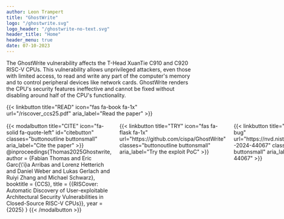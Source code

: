 ```yaml
---
author: Leon Trampert
title: "GhostWrite"
logo: "/ghostwrite.svg"
logo_header: "/ghostwrite-no-text.svg"
header_title: "Home"
header_menu: true
date: 07-10-2023
---
```


The GhostWrite vulnerability affects the T-Head XuanTie C910 and C920 RISC-V CPUs. 
This vulnerability allows unprivileged attackers, even those with limited access, to read and write any part of the computer's memory and to control peripheral devices like network cards. 
GhostWrite renders the CPU's security features ineffective and cannot be fixed without disabling around half of the CPU's functionality.

{{< linkbutton title="READ" icon="fas fa-book fa-1x" url="/riscover_ccs25.pdf" aria_label="Read the paper" >}}

<div class="columns" style="margin-top: 1rem">
    <div>
{{< modalbutton title="CITE" icon="fa-solid fa-quote-left" id="citebutton" classes="buttonoutline buttonsmall" aria_label="Cite the paper" >}}
@inproceedings{Thomas2025Ghostwrite,
 author = {Fabian Thomas and Eric Garc{\'i}a Arribas and Lorenz Hetterich and Daniel Weber and Lukas Gerlach and Ruiyi Zhang and Michael Schwarz},
 booktitle = {CCS},
 title = {{RISCover: Automatic Discovery of User-exploitable Architectural Security Vulnerabilities in Closed-Source RISC-V CPUs}},
 year = {2025}
}
{{< /modalbutton >}}
    </div>
    <div>
        {{< linkbutton title="TRY" icon="fas fa-flask fa-1x" url="https://github.com/cispa/GhostWrite" classes="buttonoutline buttonsmall" aria_label="Try the exploit PoC" >}}
    </div>
    <div>
        {{< linkbutton title="CVE" icon="fas fa-bug" url="https://nvd.nist.gov/vuln/detail/CVE-2024-44067" classes="buttonoutline buttonsmall" aria_label="CVE-2024-44067" >}}
    </div>
    <div>
        {{< linkbutton title="ARTIFACTS" icon="fas fa-box-open" url="https://github.com/cispa/RISCover-artifacts" classes="buttonoutline buttonsmall" aria_label="Paper artifacts" >}}
    </div>
    <div>
        {{< linkbutton title="FUZZER" icon="fab fa-github" url="https://github.com/cispa/RISCover" classes="buttonoutline buttonsmall" aria_label="RISCover framework" >}}
    </div>
</div>
